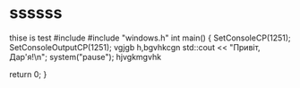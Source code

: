 # ssssss
thise is test
#include <iostream>
#include "windows.h"
int main()
{
   SetConsoleCP(1251);
   SetConsoleOutputCP(1251);
vgjgb h,bgvhkcgn
   std::cout << "Привіт, Дар'я!\n";
   system("pause");
   hjvgkmgvhk
   
 return 0;
}
